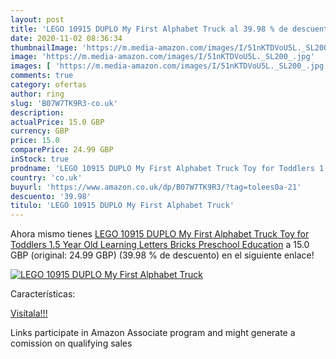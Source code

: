 ```yaml
---
layout: post
title: 'LEGO 10915 DUPLO My First Alphabet Truck al 39.98 % de descuento'
date: 2020-11-02 08:36:34
thumbnailImage: 'https://m.media-amazon.com/images/I/51nKTDVoU5L._SL200_.jpg'
image: 'https://m.media-amazon.com/images/I/51nKTDVoU5L._SL200_.jpg'
images: [ 'https://m.media-amazon.com/images/I/51nKTDVoU5L._SL200_.jpg' ]
comments: true
category: ofertas
author: ring
slug: 'B07W7TK9R3-co.uk'
description:
actualPrice: 15.0 GBP
currency: GBP
price: 15.0
comparePrice: 24.99 GBP
inStock: true
prodname: 'LEGO 10915 DUPLO My First Alphabet Truck Toy for Toddlers 1.5 Year Old  Learning Letters Bricks  Preschool Education'
country: 'co.uk'
buyurl: 'https://www.amazon.co.uk/dp/B07W7TK9R3/?tag=tolees0a-21'
descuento: '39.98'
titulo: 'LEGO 10915 DUPLO My First Alphabet Truck'
---
```


Ahora mismo tienes [LEGO 10915 DUPLO My First Alphabet Truck Toy for Toddlers 1.5 Year Old  Learning Letters Bricks  Preschool Education](https://www.amazon.co.uk/dp/B07W7TK9R3/?tag=tolees0a-21) a 15.0 GBP (original: 24.99 GBP) (39.98 %  de descuento) en el siguiente enlace!

[![LEGO 10915 DUPLO My First Alphabet Truck](https://m.media-amazon.com/images/I/51nKTDVoU5L._SL200_.jpg)](https://www.amazon.co.uk/dp/B07W7TK9R3/?tag=tolees0a-21)

Características:


[Visítala!!!](https://www.amazon.co.uk/dp/B07W7TK9R3/?tag=tolees0a-21)

Links participate in Amazon Associate program and might generate a comission on qualifying sales
